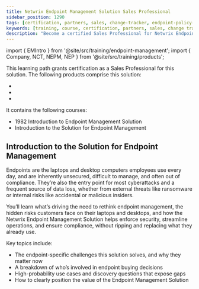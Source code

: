 ```yaml
---
title: Netwrix Endpoint Management Solution Sales Professional
sidebar_position: 1290
tags: [certification, partners, sales, change-tracker, endpoint-policy-manager, endpoint-protector, endpoint-management]
keywords: [training, course, certification, partners, sales, change tracker, endpoint policy manager, endpoint protector, endpoint management]
description: "Become a certified Sales Professional for Netwrix Endpoint Management"
---
```


import { EMIntro } from '@site/src/training/endpoint-management';
import { Company, NCT, NEPM, NEP } from '@site/src/training/products';


This learning path grants <Company /> certification as a Sales Professional for this solution. The following products comprise this solution:

* <NCT />
* <NEPM />
* <NEP />

It contains the following courses:

* 1982 Introduction to <Company /> Endpoint Management Solution
* Introduction to the <Company /> Solution for Endpoint Management

<EMIntro />

## Introduction to the <Company /> Solution for Endpoint Management

Endpoints are the laptops and desktop computers employees use every day, and are inherently unsecured, difficult to manage, and often out of compliance. They’re also the entry point for most cyberattacks and a frequent source of data loss, whether from external threats like ransomware or internal risks like accidental or malicious insiders.

You’ll learn what’s driving the need to rethink endpoint management, the hidden risks customers face on their laptops and desktops, and how the Netwrix Endpoint Management Solution helps enforce security, streamline operations, and ensure compliance, without ripping and replacing what they already use.

Key topics include:
* The endpoint-specific challenges this solution solves, and why they matter now
* A breakdown of who’s involved in endpoint buying decisions
* High-probability use cases and discovery questions that expose gaps
* How to clearly position the value of the Endpoint Management Solution

